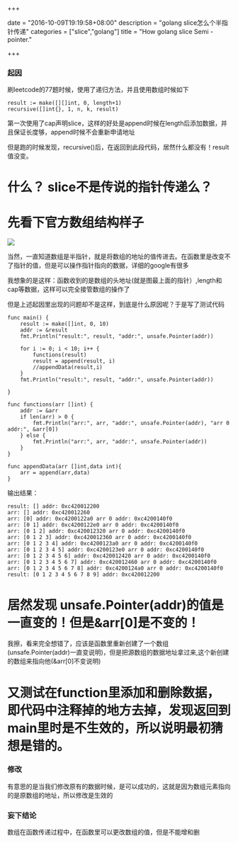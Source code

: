 +++

date = "2016-10-09T19:19:58+08:00"
description = "golang slice怎么个半指针传递"
categories = ["slice","golang"]
title = "How golang slice Semi - pointer."

+++


### 起因
刷leetcode的77题时候，使用了递归方法，并且使用数组时候如下
```
result := make([][]int, 0, length+1)
recursive([]int{}, 1, n, k, result)
```
第一次使用了cap声明slice，这样的好处是append时候在length后添加数据，并且保证长度够，append时候不会重新申请地址

但是跑的时候发现，recursive()后，在返回到此段代码，居然什么都没有！result值没变。

# 什么？ slice不是传说的指针传递么？

# 先看下官方数组结构样子

![](/img/slice.png)

当然，一直知道数组是半指针，就是将数组的地址的值传进去。在函数里是改变不了指针的值，但是可以操作指针指向的数据，详细的google有很多

我想象的是这样：函数收到的是数组的头地址(就是图最上面的指针）,length和cap等数据，这样可以完全接管数组的操作了

但是上述起因里出现的问题却不是这样，到底是什么原因呢？于是写了测试代码

```
func main() {
	result := make([]int, 0, 10)
	addr := &result
	fmt.Println("result:", result, "addr:", unsafe.Pointer(addr))

	for i := 0; i < 10; i++ {
		functions(result)
		result = append(result, i)
		//appendData(result,i)
	}
	fmt.Println("result:", result, "addr:", unsafe.Pointer(addr))

}

func functions(arr []int) {
	addr := &arr
	if len(arr) > 0 {
		fmt.Println("arr:", arr, "addr:", unsafe.Pointer(addr), "arr 0 addr:", &arr[0])
	} else {
		fmt.Println("arr:", arr, "addr:", unsafe.Pointer(addr))
	}
}

func appendData(arr []int,data int){
	arr = append(arr,data)
}

```

输出结果：
```
result: [] addr: 0xc420012200
arr: [] addr: 0xc420012260
arr: [0] addr: 0xc4200122a0 arr 0 addr: 0xc4200140f0
arr: [0 1] addr: 0xc4200122e0 arr 0 addr: 0xc4200140f0
arr: [0 1 2] addr: 0xc420012320 arr 0 addr: 0xc4200140f0
arr: [0 1 2 3] addr: 0xc420012360 arr 0 addr: 0xc4200140f0
arr: [0 1 2 3 4] addr: 0xc4200123a0 arr 0 addr: 0xc4200140f0
arr: [0 1 2 3 4 5] addr: 0xc4200123e0 arr 0 addr: 0xc4200140f0
arr: [0 1 2 3 4 5 6] addr: 0xc420012420 arr 0 addr: 0xc4200140f0
arr: [0 1 2 3 4 5 6 7] addr: 0xc420012460 arr 0 addr: 0xc4200140f0
arr: [0 1 2 3 4 5 6 7 8] addr: 0xc4200124a0 arr 0 addr: 0xc4200140f0
result: [0 1 2 3 4 5 6 7 8 9] addr: 0xc420012200
```

# 居然发现 unsafe.Pointer(addr)的值是一直变的！但是&arr[0]是不变的！

我擦，看来完全想错了，应该是函数里重新创建了一个数组(unsafe.Pointer(addr)一直变说明)，但是把源数组的数据地址拿过来,这个新创建的数组来指向他(&arr[0]不变说明)

# 又测试在function里添加和删除数据，即代码中注释掉的地方去掉，发现返回到main里时是不生效的，所以说明最初猜想是错的。

### 修改
 有意思的是当我们修改原有的数据时候，是可以成功的，这就是因为数组元素指向的是原数组的地址，所以修改是生效的


### 妄下结论

数组在函数传递过程中，在函数里可以更改数组的值，但是不能增和删

